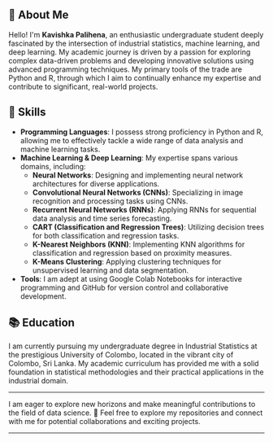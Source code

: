 ## 👋 About Me

Hello! I'm **Kavishka Palihena**, an enthusiastic undergraduate student deeply fascinated by the intersection of industrial statistics, machine learning, and deep learning. My academic journey is driven by a passion for exploring complex data-driven problems and developing innovative solutions using advanced programming techniques. My primary tools of the trade are Python and R, through which I aim to continually enhance my expertise and contribute to significant, real-world projects.

## 🔧 Skills

- **Programming Languages**: I possess strong proficiency in Python and R, allowing me to effectively tackle a wide range of data analysis and machine learning tasks.
- **Machine Learning & Deep Learning**: My expertise spans various domains, including:
  - **Neural Networks**: Designing and implementing neural network architectures for diverse applications.
  - **Convolutional Neural Networks (CNNs)**: Specializing in image recognition and processing tasks using CNNs.
  - **Recurrent Neural Networks (RNNs)**: Applying RNNs for sequential data analysis and time series forecasting.
  - **CART (Classification and Regression Trees)**: Utilizing decision trees for both classification and regression tasks.
  - **K-Nearest Neighbors (KNN)**: Implementing KNN algorithms for classification and regression based on proximity measures.
  - **K-Means Clustering**: Applying clustering techniques for unsupervised learning and data segmentation.
- **Tools**: I am adept at using Google Colab Notebooks for interactive programming and GitHub for version control and collaborative development.

## 📚 Education

I am currently pursuing my undergraduate degree in Industrial Statistics at the prestigious University of Colombo, located in the vibrant city of Colombo, Sri Lanka. My academic curriculum has provided me with a solid foundation in statistical methodologies and their practical applications in the industrial domain.

---

I am eager to explore new horizons and make meaningful contributions to the field of data science. 🚀 Feel free to explore my repositories and connect with me for potential collaborations and exciting projects.

---
